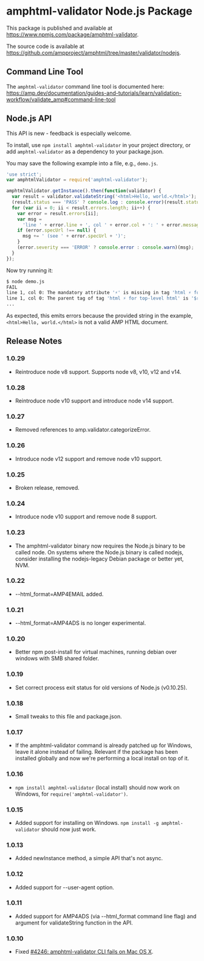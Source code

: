 # amphtml-validator Node.js Package

This package is published and available at
https://www.npmjs.com/package/amphtml-validator.

The source code is available at
https://github.com/ampproject/amphtml/tree/master/validator/nodejs.

## Command Line Tool

The `amphtml-validator` command line tool is documented here:
https://amp.dev/documentation/guides-and-tutorials/learn/validation-workflow/validate_amp#command-line-tool

## Node.js API

This API is new - feedback is especially welcome.

To install, use `npm install amphtml-validator` in your project directory,
or add `amphtml-validator` as a dependency to your package.json.

You may save the following example into a file, e.g., `demo.js`.

```js
'use strict';
var amphtmlValidator = require('amphtml-validator');

amphtmlValidator.getInstance().then(function(validator) {
  var result = validator.validateString('<html>Hello, world.</html>');
  (result.status === 'PASS' ? console.log : console.error)(result.status);
  for (var ii = 0; ii < result.errors.length; ii++) {
    var error = result.errors[ii];
    var msg =
      'line ' + error.line + ', col ' + error.col + ': ' + error.message;
    if (error.specUrl !== null) {
      msg += ' (see ' + error.specUrl + ')';
    }
    (error.severity === 'ERROR' ? console.error : console.warn)(msg);
  }
});
```

Now try running it:

```sh
$ node demo.js
FAIL
line 1, col 0: The mandatory attribute '⚡' is missing in tag 'html ⚡ for top-level html'. (see https://amp.dev/documentation/guides-and-tutorials/learn/spec/amphtml#required-markup)
line 1, col 0: The parent tag of tag 'html ⚡ for top-level html' is '$root', but it can only be '!doctype'. (see https://amp.dev/documentation/guides-and-tutorials/learn/spec/amphtml.html#required-markup)
...
```

As expected, this emits errors because the provided string in the example, `<html>Hello, world.</html>` is not a valid AMP HTML document.

## Release Notes

### 1.0.29

- Reintroduce node v8 support. Supports node v8, v10, v12 and v14.

### 1.0.28

- Reintroduce node v10 support and introduce node v14 support.

### 1.0.27

- Removed references to amp.validator.categorizeError.

### 1.0.26

- Introduce node v12 support and remove node v10 support.

### 1.0.25

- Broken release, removed.

### 1.0.24

- Introduce node v10 support and remove node 8 support.

### 1.0.23

- The amphtml-validator binary now requires the Node.js binary to be called node.
  On systems where the Node.js binary is called nodejs, consider installing
  the nodejs-legacy Debian package or better yet, NVM.

### 1.0.22

- --html_format=AMP4EMAIL added.

### 1.0.21

- --html_format=AMP4ADS is no longer experimental.

### 1.0.20

- Better npm post-install for virtual machines, running debian over windows with SMB shared folder.

### 1.0.19

- Set correct process exit status for old versions of Node.js (v0.10.25).

### 1.0.18

- Small tweaks to this file and package.json.

### 1.0.17

- If the amphtml-validator command is already patched up for Windows, leave it
  alone instead of failing. Relevant if the package has been installed globally
  and now we're performing a local install on top of it.

### 1.0.16

- `npm install amphtml-validator` (local install) should now work on Windows,
  for `require('amphtml-validator')`.

### 1.0.15

- Added support for installing on Windows.
  `npm install -g amphtml-validator` should now just work.

### 1.0.13

- Added newInstance method, a simple API that's not async.

### 1.0.12

- Added support for --user-agent option.

### 1.0.11

- Added support for AMP4ADS (via --html_format command line flag) and
  argument for validateString function in the API.

### 1.0.10

- Fixed [#4246: amphtml-validator CLI fails on Mac OS X](https://github.com/ampproject/amphtml/issues/4246).
